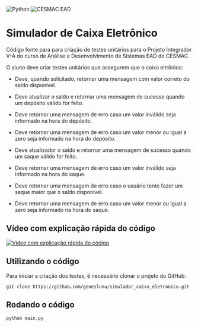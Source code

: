 ![Python](https://img.shields.io/badge/python-3670A0?style=for-the-badge&logo=python&logoColor=ffdd54) ![CESMAC EAD](https://res.cloudinary.com/dxylve8nt/image/upload/v1709508355/cesmac_ead_downloaded_logo_r7qz3z.jpg)

# Simulador de Caixa Eletrônico

Código fonte para para criação de testes unitários para o Projeto Integrador V-A do curso de Análise e Desenvolvimento de Sistemas EAD do CESMAC.

O aluno deve criar testes unitários que assegurem que o caixa eltrônico:

- Deve, quando solicitado, retornar uma mensagem com valor correto do saldo disponível.

- Deve atualizar o saldo e retornar uma mensagem de sucesso quando um depósito válido for feito.

- Deve retornar uma mensagem de erro caso um valor inválido seja informado na hora do depósito.

- Deve retornar uma mensagem de erro caso um valor menor ou igual a zero seja informado na hora do depósito.

- Deve atualizador o saldo e retornar uma mensagem de sucesso quando um saque válido for feito.

- Deve retornar uma mensagem de erro caso um valor inválido seja informado na hora do saque.

- Deve retornar uma mensagem de erro caso o usuário tente fazer um saque maior que o saldo disponível.

- Deve retornar uma mensagem de erro caso um valor menor ou igual a zero seja informado na hora do saque.

## Vídeo com explicação rápida do código

[![Vídeo com explicação rápida do código](https://img.youtube.com/vi/72s4szR22mw/maxresdefault.jpg)](https://www.youtube.com/watch?v=72s4szR22mw)

## Utilizando o código

Para iniciar a criação dos testes, é necessário clonar o projeto do GitHub:

```shell
git clone https://github.com/genesluna/simulador_caixa_eletronico.git
```

## Rodando o código

```shell
python main.py
```
